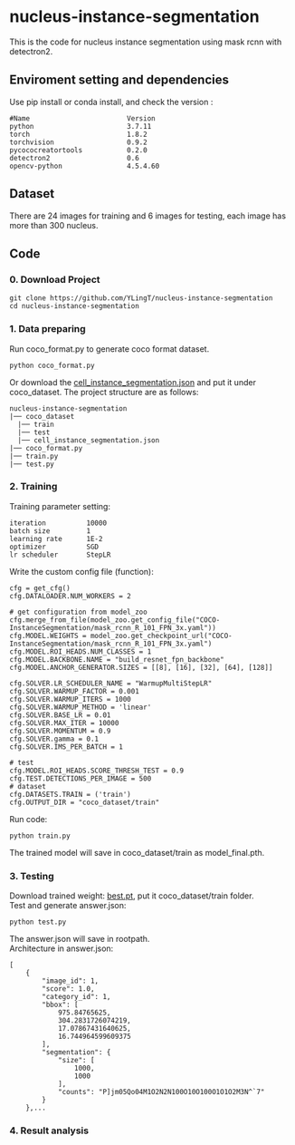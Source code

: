 # nucleus-instance-segmentation
This is the code for nucleus instance segmentation using mask rcnn with detectron2.

## Enviroment setting and dependencies 
Use pip install or conda install, and check the version :
```
#Name                        Version
python                       3.7.11
torch                        1.8.2
torchvision                  0.9.2
pycococreatortools           0.2.0
detectron2                   0.6
opencv-python                4.5.4.60
```

## Dataset 
There are 24 images for training and 6 images for testing, each image has more than 300 nucleus.

## Code 
### 0. Download Project
```
git clone https://github.com/YLingT/nucleus-instance-segmentation  
cd nucleus-instance-segmentation
```
### 1.  Data preparing
Run coco_format.py to generate coco format dataset.
```
python coco_format.py
```
Or download the [cell_instance_segmentation.json]() and put it under coco_dataset.
The project structure are as follows:
```
nucleus-instance-segmentation
|── coco_dataset
  |── train
  |── test
  |── cell_instance_segmentation.json
|── coco_format.py
|── train.py
|── test.py
```
### 2.  Training
Training parameter setting:
```
iteration          10000
batch size         1
learning rate      1E-2
optimizer          SGD
lr scheduler       StepLR
```
Write the custom config file (function):
```
cfg = get_cfg()  
cfg.DATALOADER.NUM_WORKERS = 2
  
# get configuration from model_zoo
cfg.merge_from_file(model_zoo.get_config_file("COCO-InstanceSegmentation/mask_rcnn_R_101_FPN_3x.yaml"))
cfg.MODEL.WEIGHTS = model_zoo.get_checkpoint_url("COCO-InstanceSegmentation/mask_rcnn_R_101_FPN_3x.yaml")
cfg.MODEL.ROI_HEADS.NUM_CLASSES = 1
cfg.MODEL.BACKBONE.NAME = "build_resnet_fpn_backbone"
cfg.MODEL.ANCHOR_GENERATOR.SIZES = [[8], [16], [32], [64], [128]]

cfg.SOLVER.LR_SCHEDULER_NAME = "WarmupMultiStepLR"
cfg.SOLVER.WARMUP_FACTOR = 0.001
cfg.SOLVER.WARMUP_ITERS = 1000
cfg.SOLVER.WARMUP_METHOD = 'linear'
cfg.SOLVER.BASE_LR = 0.01
cfg.SOLVER.MAX_ITER = 10000
cfg.SOLVER.MOMENTUM = 0.9
cfg.SOLVER.gamma = 0.1
cfg.SOLVER.IMS_PER_BATCH = 1

# test
cfg.MODEL.ROI_HEADS.SCORE_THRESH_TEST = 0.9  
cfg.TEST.DETECTIONS_PER_IMAGE = 500
# dataset
cfg.DATASETS.TRAIN = ('train')
cfg.OUTPUT_DIR = "coco_dataset/train"
```
Run code:
```
python train.py
```
The trained model will save in coco_dataset/train as model_final.pth.
### 3.  Testing
Download trained weight: [best.pt](), put it coco_dataset/train folder.  
Test and generate answer.json:
```
python test.py
```
The answer.json will save in rootpath.  
Architecture in answer.json:
```
[
    {
        "image_id": 1,
        "score": 1.0,
        "category_id": 1,
        "bbox": [
            975.84765625,
            304.2831726074219,
            17.07867431640625,
            16.744964599609375
        ],
        "segmentation": {
            "size": [
                1000,
                1000
            ],
            "counts": "P]jm05Qo04M1O2N2N100O10O100O1O1O2M3N^`7"
        }
    },...
```
### 4.  Result analysis

